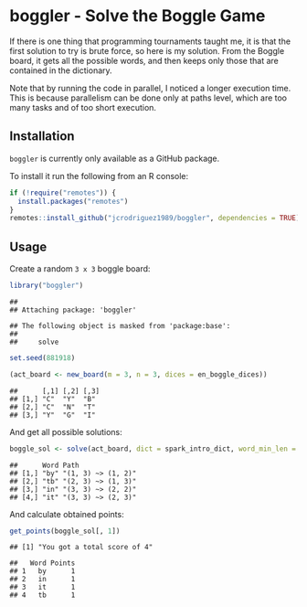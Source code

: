 
# boggler - Solve the Boggle Game

If there is one thing that programming tournaments taught me, it is that
the first solution to try is brute force, so here is my solution. From
the Boggle board, it gets all the possible words, and then keeps only
those that are contained in the dictionary.

Note that by running the code in parallel, I noticed a longer execution
time. This is because parallelism can be done only at paths level, which
are too many tasks and of too short execution.

## Installation

`boggler` is currently only available as a GitHub package.

To install it run the following from an R console:

``` r
if (!require("remotes")) {
  install.packages("remotes")
}
remotes::install_github("jcrodriguez1989/boggler", dependencies = TRUE)
```

## Usage

Create a random `3 x 3` boggle board:

``` r
library("boggler")
```

    ## 
    ## Attaching package: 'boggler'

    ## The following object is masked from 'package:base':
    ## 
    ##     solve

``` r
set.seed(881918)

(act_board <- new_board(m = 3, n = 3, dices = en_boggle_dices))
```

    ##      [,1] [,2] [,3]
    ## [1,] "C"  "Y"  "B" 
    ## [2,] "C"  "N"  "T" 
    ## [3,] "Y"  "G"  "I"

And get all possible
solutions:

``` r
boggle_sol <- solve(act_board, dict = spark_intro_dict, word_min_len = 2)
```

    ##      Word Path              
    ## [1,] "by" "(1, 3) ~> (1, 2)"
    ## [2,] "tb" "(2, 3) ~> (1, 3)"
    ## [3,] "in" "(3, 3) ~> (2, 2)"
    ## [4,] "it" "(3, 3) ~> (2, 3)"

And calculate obtained points:

``` r
get_points(boggle_sol[, 1])
```

    ## [1] "You got a total score of 4"

    ##   Word Points
    ## 1   by      1
    ## 2   in      1
    ## 3   it      1
    ## 4   tb      1

